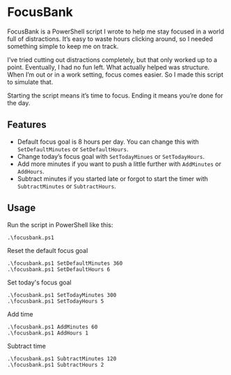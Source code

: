 # FocusBank

FocusBank is a PowerShell script I wrote to help me stay focused in a world full of distractions. It’s easy to waste hours clicking around, so I needed something simple to keep me on track.

I’ve tried cutting out distractions completely, but that only worked up to a point. Eventually, I had no fun left. What actually helped was structure. When I’m out or in a work setting, focus comes easier. So I made this script to simulate that.

Starting the script means it’s time to focus. Ending it means you’re done for the day.

## Features

- Default focus goal is 8 hours per day. You can change this with `SetDefaultMinutes` or `SetDefaultHours`.
- Change today’s focus goal with `SetTodayMinues` or `SetTodayHours`.
- Add more minutes if you want to push a little further with `AddMinutes` or `AddHours`.
- Subtract minutes if you started late or forgot to start the timer with `SubtractMinutes` or `SubtractHours`.

## Usage

Run the script in PowerShell like this:

```
.\focusbank.ps1
```

Reset the default focus goal

```
.\focusbank.ps1 SetDefaultMinutes 360
.\focusbank.ps1 SetDefaultHours 6
```

Set today's focus goal

```
.\focusbank.ps1 SetTodayMinutes 300
.\focusbank.ps1 SetTodayHours 5
```

Add time

```
.\focusbank.ps1 AddMinutes 60
.\focusbank.ps1 AddHours 1
```

Subtract time
```
.\focusbank.ps1 SubtractMinutes 120
.\focusbank.ps1 SubtractHours 2
```

